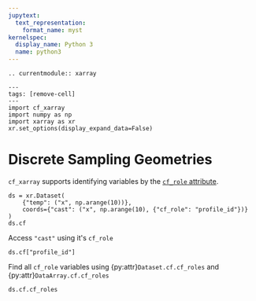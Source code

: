 ```yaml
---
jupytext:
  text_representation:
    format_name: myst
kernelspec:
  display_name: Python 3
  name: python3
---
```


```{eval-rst}
.. currentmodule:: xarray
```

```{code-cell}
---
tags: [remove-cell]
---
import cf_xarray
import numpy as np
import xarray as xr
xr.set_options(display_expand_data=False)
```

# Discrete Sampling Geometries

`cf_xarray` supports identifying variables by the [`cf_role` attribute](http://cfconventions.org/Data/cf-conventions/cf-conventions-1.9/cf-conventions.html#discrete-sampling-geometries).

```{code-cell}
ds = xr.Dataset(
    {"temp": ("x", np.arange(10))},
    coords={"cast": ("x", np.arange(10), {"cf_role": "profile_id"})}
)
ds.cf
```

Access `"cast"` using it's `cf_role`

```{code-cell}
ds.cf["profile_id"]
```

Find all `cf_role` variables using {py:attr}`Dataset.cf.cf_roles` and {py:attr}`DataArray.cf.cf_roles`

```{code-cell}
ds.cf.cf_roles
```
